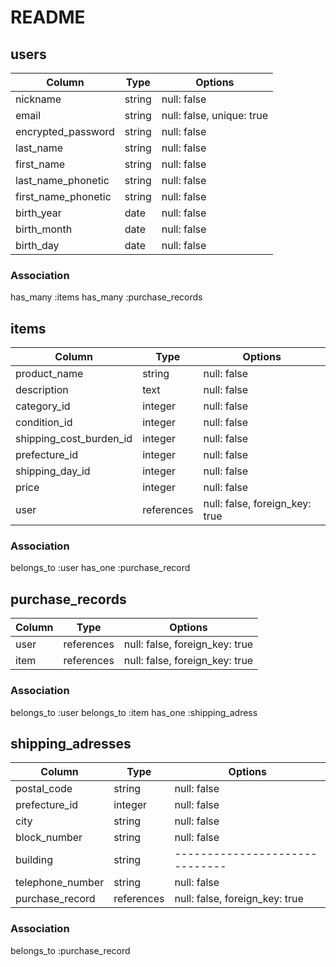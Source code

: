 # README

## users
|Column               |Type   |Options                  |
|---------------------|-------|-------------------------|
|nickname             |string |null: false              |
|email                |string |null: false, unique: true|
|encrypted_password   |string |null: false              |
|last_name            |string |null: false              |
|first_name           |string |null: false              |
|last_name_phonetic   |string |null: false              |
|first_name_phonetic  |string |null: false              |
|birth_year           |date   |null: false              |
|birth_month          |date   |null: false              |
|birth_day            |date   |null: false              |

### Association
has_many :items
has_many :purchase_records



## items
|Column                 |Type      |Options                       |
|-----------------------|----------|------------------------------|
|product_name           |string    |null: false                   |
|description            |text      |null: false                   |
|category_id            |integer   |null: false                   |
|condition_id           |integer   |null: false                   |
|shipping_cost_burden_id|integer   |null: false                   |
|prefecture_id          |integer   |null: false                   |
|shipping_day_id        |integer   |null: false                   |
|price                  |integer   |null: false                   |
|user                   |references|null: false, foreign_key: true|

### Association
belongs_to :user
has_one :purchase_record



## purchase_records
|Column              |Type      |Options                       |
|--------------------|----------|------------------------------|
|user                |references|null: false, foreign_key: true|
|item                |references|null: false, foreign_key: true|

### Association
belongs_to :user
belongs_to :item
has_one :shipping_adress



## shipping_adresses
|Column              |Type      |Options                       |
|--------------------|----------|------------------------------|
|postal_code         |string    |null: false                   |
|prefecture_id       |integer   |null: false                   |
|city                |string    |null: false                   |
|block_number        |string    |null: false                   |
|building            |string    |------------------------------|
|telephone_number    |string    |null: false                   |
|purchase_record     |references|null: false, foreign_key: true|

### Association
belongs_to :purchase_record